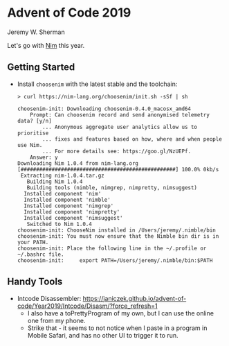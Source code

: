 # Advent of Code 2019
Jeremy W. Sherman

Let's go with [Nim](https://nim-lang.org/) this year.

## Getting Started
- Install `choosenim` with the latest stable and the toolchain:

  ```
  > curl https://nim-lang.org/choosenim/init.sh -sSf | sh

  choosenim-init: Downloading choosenim-0.4.0_macosx_amd64
      Prompt: Can choosenim record and send anonymised telemetry data? [y/n]
          ... Anonymous aggregate user analytics allow us to prioritise
          ... fixes and features based on how, where and when people use Nim.
          ... For more details see: https://goo.gl/NzUEPf.
      Answer: y
  Downloading Nim 1.0.4 from nim-lang.org
  [##################################################] 100.0% 0kb/s
   Extracting nim-1.0.4.tar.gz
     Building Nim 1.0.4
     Building tools (nimble, nimgrep, nimpretty, nimsuggest)
    Installed component 'nim'
    Installed component 'nimble'
    Installed component 'nimgrep'
    Installed component 'nimpretty'
    Installed component 'nimsuggest'
     Switched to Nim 1.0.4
  choosenim-init: ChooseNim installed in /Users/jeremy/.nimble/bin
  choosenim-init: You must now ensure that the Nimble bin dir is in your PATH.
  choosenim-init: Place the following line in the ~/.profile or ~/.bashrc file.
  choosenim-init:     export PATH=/Users/jeremy/.nimble/bin:$PATH
  ```

## Handy Tools
- Intcode Disassembler: https://janiczek.github.io/advent-of-code/Year2019/Intcode/Disasm/?force_refresh=1
  - I also have a toPrettyProgram of my own, but I can use the online one from my phone.
  - Strike that - it seems to not notice when I paste in a program in Mobile Safari, and has no other UI to trigger it to run.
